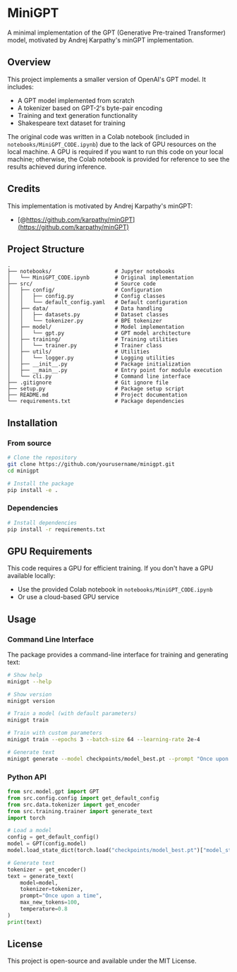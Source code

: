 # MiniGPT

A minimal implementation of the GPT (Generative Pre-trained Transformer) model, motivated by Andrej Karpathy's minGPT implementation.

## Overview

This project implements a smaller version of OpenAI's GPT model. It includes:

- A GPT model implemented from scratch
- A tokenizer based on GPT-2's byte-pair encoding
- Training and text generation functionality
- Shakespeare text dataset for training

The original code was written in a Colab notebook (included in `notebooks/MiniGPT_CODE.ipynb`) due to the lack of GPU resources on the local machine. A GPU is required if you want to run this code on your local machine; otherwise, the Colab notebook is provided for reference to see the results achieved during inference.

## Credits

This implementation is motivated by Andrej Karpathy's minGPT:
- [@https://github.com/karpathy/minGPT](https://github.com/karpathy/minGPT)

## Project Structure

```
.
├── notebooks/                    # Jupyter notebooks
│   └── MiniGPT_CODE.ipynb        # Original implementation
├── src/                          # Source code
│   ├── config/                   # Configuration
│   │   ├── config.py             # Config classes
│   │   └── default_config.yaml   # Default configuration
│   ├── data/                     # Data handling
│   │   ├── datasets.py           # Dataset classes
│   │   └── tokenizer.py          # BPE tokenizer
│   ├── model/                    # Model implementation
│   │   └── gpt.py                # GPT model architecture
│   ├── training/                 # Training utilities
│   │   └── trainer.py            # Trainer class
│   ├── utils/                    # Utilities
│   │   └── logger.py             # Logging utilities
│   ├── __init__.py               # Package initialization
│   ├── __main__.py               # Entry point for module execution
│   └── cli.py                    # Command line interface
├── .gitignore                    # Git ignore file
├── setup.py                      # Package setup script
├── README.md                     # Project documentation
└── requirements.txt              # Package dependencies
```

## Installation

### From source

```bash
# Clone the repository
git clone https://github.com/yourusername/minigpt.git
cd minigpt

# Install the package
pip install -e .
```

### Dependencies

```bash
# Install dependencies
pip install -r requirements.txt
```

## GPU Requirements

This code requires a GPU for efficient training. If you don't have a GPU available locally:
- Use the provided Colab notebook in `notebooks/MiniGPT_CODE.ipynb`
- Or use a cloud-based GPU service

## Usage

### Command Line Interface

The package provides a command-line interface for training and generating text:

```bash
# Show help
minigpt --help

# Show version
minigpt version

# Train a model (with default parameters)
minigpt train

# Train with custom parameters
minigpt train --epochs 3 --batch-size 64 --learning-rate 2e-4

# Generate text
minigpt generate --model checkpoints/model_best.pt --prompt "Once upon a time" --max-tokens 100 --temperature 0.8
```

### Python API

```python
from src.model.gpt import GPT
from src.config.config import get_default_config
from src.data.tokenizer import get_encoder
from src.training.trainer import generate_text
import torch

# Load a model
config = get_default_config()
model = GPT(config.model)
model.load_state_dict(torch.load("checkpoints/model_best.pt")["model_state_dict"])

# Generate text
tokenizer = get_encoder()
text = generate_text(
    model=model,
    tokenizer=tokenizer,
    prompt="Once upon a time",
    max_new_tokens=100,
    temperature=0.8
)
print(text)
```

## License

This project is open-source and available under the MIT License.
